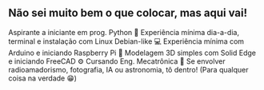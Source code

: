 ## Não sei muito bem o que colocar, mas aqui vai!

<a>
Aspirante a iniciante em prog. Python 🐍
</a>
<a>
Experiência mínima dia-a-dia, terminal e instalação com Linux Debian-like 💻
</a>
Experiência mínima com Arduino e iniciando Raspberry Pi 🍓
Modelagem 3D simples com Solid Edge e iniciando FreeCAD ⚙️
Cursando Eng. Mecatrônica 🤖
Se envolver radioamadorismo, fotografia, IA ou astronomia, tô dentro! (Para qualquer coisa na verdade 😁)


